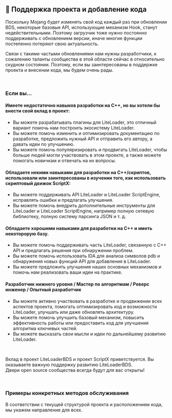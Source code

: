 <!-- translated -->

## 🎯 Поддержка проекта и добавление кода

Поскольку Mojang будет изменять свой код каждый раз при обновлении BDS, некоторые базовые API, использующие механизм Hook, станут недействительными. Поэтому загрузчик тоже нужно постоянно поддерживать с обновлением версии, иначе многие функции постепенно потеряют свою актуальность.

Связи с такими частыми обновлениями нам нужны разработчики, к сожалению таланты сообщества в этой области сейчас в относительно скудном состоянии.
Поэтому, если вы заинтересованы в поддержке проекта и внесении кода, мы будем очень рады.

<br>

### Если вы...

#### Имеете недостаточно навыков разработки на C++, но вы хотели бы внести свой вклад в проект:

- Вы можете разрабатывать плагины для LiteLoader, это отличный вариант помочь нам построить экосистему LiteLoader.
- Вы можете помочь изменить и оптимизировать документацию по разработке, предложить нужный API и отправить его автору, а давать идеи по улучшению.
- Вы можете помочь популяризировать и продвигать LiteLoader, чтобы больше людей могли участвовать в этом проекте, а также можете помогать новичкам и отвечать на их вопросы.

#### Обладаете некими навыками для разработки на C++/скриптов, использовали или заинтересованы в изучении того, как использовать скриптовый движок ScriptX:

- Вы можете поддерживать API LiteLoader и LiteLoader ScriptEngine, исправлять ошибки и предлагать улучшения.
- Вы можете помочь внедрить дополнительные инструменты для LiteLoader и LiteLoader ScriptEngine, например полную сетевую библиотеку, полную систему парсинга JSON и т. д.

#### Обладаете хорошими навыками для разработки на C++ и иметь некоторорую базу.

- Вы можете помочь поддерживать часть LiteLoader, связанную с C++ API и предлагать решения при обнаружении проблем.
- Вы можете помочь использовать IDA для анализа символов pdb и обнаружения новых функций API для добавления в LiteLoader.
- Вы можете предложить улучшения наших основных механизмов и помочь нам реализовать ваши идеи на практике.

#### Разработчик нижнего уровня / Мастер по алгоритмам / Реверс инженер / Опытный разработчик

- Вы можете активно участвовать в разработке и продвижении всех аспектов проекта, помогать оптимизировать код и возможности LiteLoader, улучшать или даже обновлять архитектуру.
- Вы можете помочь улучшить базовый механизм, повысить эффективность работы или предоставить код для улучшения алгоритма ключевых частей.
- Вы можете высказать свои мысли и идеи по дальнейшему развитию LiteLoader.

<br>

Вклад в проект LiteLoaderBDS и проект ScriptX приветствуется. Вы оказываете важную поддержку развитию LiteLoaderBDS.<br>
Двери open source сообщества всегда будут для вас открыты!

<br>

### Примеры конкретных методов обслуживания

В соответствии с текущей структурой проекта и расположением кода, мы укажем направление для всех.

<br>
